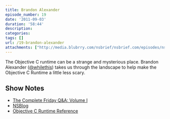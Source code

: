 ```yaml
---
title: Brandon Alexander
episode_number: 19
date: '2011-09-03'
duration: '58:44'
description:
categories:
tags: []
url: /19-brandon-alexander
attachments: ["http://media.blubrry.com/nsbrief/nsbrief.com/episodes/nsbrief_19_brandon_alexander.m4a"]
---
```


The Objective C runtime can be a strange and mysterious place. Brandon Alexander ([@whilethis](http://www.twitter.com/whilethis)) takes us through the landscape to help make the Objective C Runtime a little less scary.

## Show Notes
- [The Complete Friday Q&A: Volume I](http://amzn.com/B004KZQ0LO)
- [NSBlog](http://www.mikeash.com/pyblog/)
- [Objective C Runtime Reference](http://developer.apple.com/library/mac/#documentation/Cocoa/Reference/ObjCRuntimeRef/Reference/reference.html)
